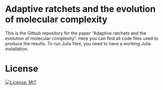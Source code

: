 # Adaptive ratchets and the evolution of molecular complexity
This is the Github repository for the paper "Adaptive ratchets and the evolution of molecular complexity". Here you can find all code files used
to produce the results. 
To run Julia files, you need to have a working Julia installation.


# License
[![License: MIT](https://img.shields.io/badge/License-MIT-yellow.svg)](https://opensource.org/licenses/MIT)


